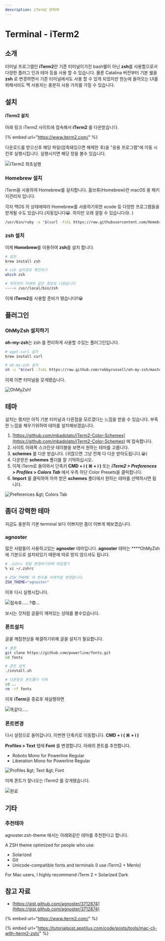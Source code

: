 ```yaml
---
description: iTerm2 관하여
---
```


# Terminal - iTerm2

## 소개

 터미널 프로그램인 **iTerm2**란 기존 터미널이가진 bash쉘이 아닌 **zsh**를 사용함으로서 다양한 플러그 인과 테마 등을 사용 할 수 있습니다. 물론 Catalina 버전부터 기본 쉘을 **zsh** 로 변경하면서 기존 터미널에서도 사용 할 수 있게 되었지만 한눈에 들어오는 UI를 위해서라도 맥 사용자는 충분히 사용 가치를 가질 수 있습니다.

## 설치

#### iTerm2 설치 <a id="iterm2-&#xC124;&#xCE58;"></a>

 아래 링크 iTerm2 사이트에 접속해서 **iTerm2** 를 다운받습니다.

{% embed url="https://www.iterm2.com/" %}

 다운로드를 받으신후 해당 파일\(압축돼있으면 해제한 후\)을 "응용 프로그램"에 이동 시킨후 실행시킵니다. 실행시키면 해당 창을 볼수 있습니다.

![iTerm2 &#xCD5C;&#xCD08;&#xC2E4;&#xD589;](../.gitbook/assets/iterm-first-start.png)



### Homebrew 설치

iTerm을 사용하여 Homebrew를 설치합니다. 홈브류\(Homebrew\)란 macOS 용 패키지관리자 입니다. 

 각자 맥OS 의 상태에따라 Homebrew를 사용하기위한 xcode 등 다양한 프로그램들을 받게될 수도 있습니다.\(자동입니다😀. 하지만 오래 걸릴 수 있습니다😢. \)

```bash
/usr/bin/ruby -e "$(curl -fsSL https://raw.githubusercontent.com/Homebrew/install/master/install)"
```

### 

### zsh 설치

 이제 **Homebrew**를 이용하여 **zsh**를 설치 합니다.

```bash
# 설치
brew install zsh

# zsh 설치경로 확인하기
which zsh

# 저의경우 아래와 같은 경로로 나왔습니다
----> /usr/local/bin/zsh
```

 이제 **iTerm2**를 사용할 준비가 됐습니다!!😀



## 플러그인

### OhMyZsh 설치하기

**oh-my-zsh**는 zsh 를 편리하게 사용할 수있는 플러그인입니다. 

```bash
# wget curl 설치
brew install curl

# oh-my-zsh 설치
sh -c "$(curl -fsSL https://raw.github.com/robbyrussell/oh-my-zsh/master/tools/install.sh)"
```

이제 이쁜 터미널을 갖게됐습니다.

![OhMyZsh!](../.gitbook/assets/ohmyzsh-1.png)



## 테마

설치는 했지만 아직 기본 터미널과 다른점을 모르겠다는 느낌을 받을 수 있습니다. 부족한 느낌을 채우기위하여 테마를 설치해보겠습니다. 

1. [https://github.com/mbadolato/iTerm2-Color-Schemes](https://github.com/mbadolato/iTerm2-Color-Schemes) 에 접속합니다.
2. 사이트 아래쪽 스크린샷 테이블을 보면서 원하는 테마를 고릅니다.
3. **schemes** 를 다운 받습니다. \(귀찮으면 그냥 전체 다 다운 받아도됩니다.😀\)
4. 다운받은 **schemes** 폴더를 잘 기억하십시오.
5. 이제 iTerm로 돌아와서 단축키 **CMD + i \( ⌘ + i \)** 또는 _**iTerm2 &gt; Preferences &gt; Profiles &gt; Colors Tab**_ 에서 우측 하단 Color Presets을 클릭합니다.
6. **Import** 를 클릭하여 아까 받은 **schemes** 폴더에서 원하는 테마를 선택하시면 됩니다.

![Preferences &amp;gt; Colors Tab  ](../.gitbook/assets/2020-04-25-6.33.01.png)



## 좀더 강력한 테마

 지금도 충분히 기본 terminal 보다 이쁘지만 좀더 이쁘게 해보겠습니다.

### agnoster

 많은 사람들이 사용하고있는 **agnoster** 테마입니다. **agnoster** 테마는  ****OhMyZsh에 기본으로 설치되있기 때문에 따로 받지 않으셔도 됩니다.

```bash
# .zshrc 파일 변경하기위해 파일열기
% vi ~/.zshrc

# ZSH_THEME 의 변수를 아래처럼 변경합니다.
ZSH_THEME="agnoster"
```

 이후 다시 실행시킵니다.

![&#xC811;&#xC18D;&#xD6C4;..... ?&#x1F628;...](../.gitbook/assets/2020-04-25-7.03.58.png)

 보시는 것처럼 글꼴이 깨져있는 상태를 볼수있습니다. 

###  폰트설치

 글꼴 깨짐현상을 해결하기위해 글꼴 설치가 필요합니다.

```bash
# 클론
git clone https://github.com/powerline/fonts.git
cd fonts

# 폰트 설치
./install.sh

# 다운받은 폰트폴더 삭제
cd ..
rm -rf fonts
```

 이후 **iTerm**을 종료후 재실행하면 

![&#xB611;&#xAC19;&#xB2E4;.....](../.gitbook/assets/2020-04-25-7.11.26.png)

### 폰트변경

 다시 설정으로 들어갑니다. 이번엔 단축키로 이동합니다. **CMD + i \( ⌘ + i \)**

**Profiles &gt;  Text**  탭에 **Font** 를 변경합니다. 아래의 폰트를 추천합니다.

* Roboto Mono for Powerline Regular
* Liberation Mono for Powerline Regular

![Profiles  &amp;gt;  Text  &amp;gt;  Font](../.gitbook/assets/2020-04-25-7.14.27.png)

  이제 폰트가 잘나오는 iTerm2 를 갖게됐습니다.

![&#xC644;&#xB8CC;](../.gitbook/assets/2020-04-25-7.18.55.png)

##  기타

### 추천테마 

agnoster.zsh-theme 에서는 아래와같은 테마를 추천한다고 합니다.

A ZSH theme optimized for people who use:

* Solarized
* Git
* Unicode-compatible fonts and terminals \(I use iTerm2 + Menlo\)

For Mac users, I highly recommend iTerm 2 + Solarized Dark

## 참고 자료

* [https://gist.github.com/agnoster/3712874](https://gist.github.com/agnoster/3712874)

{% embed url="https://www.iterm2.com/" %}

{% embed url="https://tutorialpost.apptilus.com/code/posts/tools/mac-cli-with-iterm2-zsh/" %}

